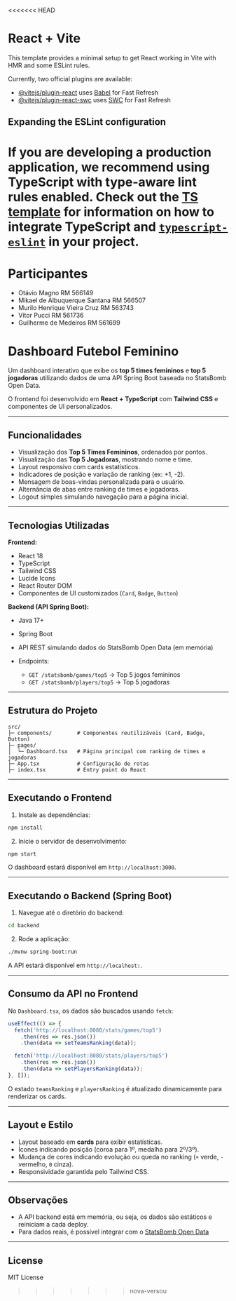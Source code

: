 <<<<<<< HEAD
# React + Vite

This template provides a minimal setup to get React working in Vite with HMR and some ESLint rules.

Currently, two official plugins are available:

- [@vitejs/plugin-react](https://github.com/vitejs/vite-plugin-react/blob/main/packages/plugin-react) uses [Babel](https://babeljs.io/) for Fast Refresh
- [@vitejs/plugin-react-swc](https://github.com/vitejs/vite-plugin-react/blob/main/packages/plugin-react-swc) uses [SWC](https://swc.rs/) for Fast Refresh

## Expanding the ESLint configuration

If you are developing a production application, we recommend using TypeScript with type-aware lint rules enabled. Check out the [TS template](https://github.com/vitejs/vite/tree/main/packages/create-vite/template-react-ts) for information on how to integrate TypeScript and [`typescript-eslint`](https://typescript-eslint.io) in your project.
=======
# Participantes
 * Otávio Magno RM 566149
 * Mikael de Albuquerque Santana RM 566507
 * Murilo Henrique Vieira Cruz RM  563743
 * Vitor Pucci  RM 561736
 * Guilherme de Medeiros RM 561699



# Dashboard Futebol Feminino

Um dashboard interativo que exibe os **top 5 times femininos** e **top 5 jogadoras** utilizando dados de uma API Spring Boot baseada no StatsBomb Open Data.

O frontend foi desenvolvido em **React + TypeScript** com **Tailwind CSS** e componentes de UI personalizados.

---

## Funcionalidades

* Visualização dos **Top 5 Times Femininos**, ordenados por pontos.
* Visualização das **Top 5 Jogadoras**, mostrando nome e time.
* Layout responsivo com cards estatísticos.
* Indicadores de posição e variação de ranking (ex: +1, -2).
* Mensagem de boas-vindas personalizada para o usuário.
* Alternância de abas entre ranking de times e jogadoras.
* Logout simples simulando navegação para a página inicial.

---

## Tecnologias Utilizadas

**Frontend:**

* React 18
* TypeScript
* Tailwind CSS
* Lucide Icons
* React Router DOM
* Componentes de UI customizados (`Card`, `Badge`, `Button`)

**Backend (API Spring Boot):**

* Java 17+
* Spring Boot
* API REST simulando dados do StatsBomb Open Data (em memória)
* Endpoints:

  * `GET /statsbomb/games/top5` → Top 5 jogos femininos
  * `GET /statsbomb/players/top5` → Top 5 jogadoras

---

## Estrutura do Projeto

```
src/
├─ components/        # Componentes reutilizáveis (Card, Badge, Button)
├─ pages/
│  └─ Dashboard.tsx   # Página principal com ranking de times e jogadoras
├─ App.tsx            # Configuração de rotas
├─ index.tsx          # Entry point do React
```

---

## Executando o Frontend

1. Instale as dependências:

```bash
npm install
```

2. Inicie o servidor de desenvolvimento:

```bash
npm start
```

O dashboard estará disponível em `http://localhost:3000`.

---

## Executando o Backend (Spring Boot)

1. Navegue até o diretório do backend:

```bash
cd backend
```

2. Rode a aplicação:

```bash
./mvnw spring-boot:run
```

A API estará disponível em `http://localhost:`.

---

## Consumo da API no Frontend

No `Dashboard.tsx`, os dados são buscados usando `fetch`:

```ts
useEffect(() => {
  fetch('http://localhost:8080/stats/games/top5')
    .then(res => res.json())
    .then(data => setTeamsRanking(data));

  fetch('http://localhost:8080/stats/players/top5')
    .then(res => res.json())
    .then(data => setPlayersRanking(data));
}, []);
```

O estado `teamsRanking` e `playersRanking` é atualizado dinamicamente para renderizar os cards.

---

## Layout e Estilo

* Layout baseado em **cards** para exibir estatísticas.
* Ícones indicando posição (coroa para 1º, medalha para 2º/3º).
* Mudança de cores indicando evolução ou queda no ranking (`+` verde, `-` vermelho, `0` cinza).
* Responsividade garantida pelo Tailwind CSS.

---

## Observações

* A API backend está em memória, ou seja, os dados são estáticos e reiniciam a cada deploy.
* Para dados reais, é possível integrar com o [StatsBomb Open Data](https://github.com/statsbomb/open-data)


---

## License

MIT License
>>>>>>> nova-versou
